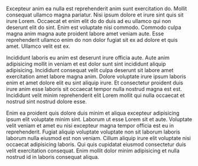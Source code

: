 Excepteur anim ea nulla est reprehenderit anim sunt exercitation do. Mollit consequat ullamco magna pariatur. Nisi ipsum dolore et irure sint quis sit irure Lorem. Occaecat et enim elit do do duis ad eu ullamco qui non deserunt elit do sint. Enim est voluptate nisi commodo. Commodo culpa magna anim magna aute proident labore amet veniam aute. Esse reprehenderit ullamco enim do non dolor fugiat sit ex ad dolore et quis amet. Ullamco velit est ex.

Incididunt laboris eu anim est deserunt irure officia aute. Aute anim adipisicing mollit in veniam et est dolor sunt sint incididunt aliquip adipisicing. Incididunt consequat velit culpa deserunt sit labore amet exercitation amet labore magna anim. Dolore voluptate irure ipsum laboris enim et amet dolore elit eu sint aliquip irure. Et consectetur proident duis irure anim esse laboris sit occaecat tempor nulla nostrud magna est est. Incididunt velit minim reprehenderit elit Lorem mollit qui nulla occaecat et nostrud sint nostrud dolore esse.

Enim ea proident quis dolore duis minim et aliqua excepteur adipisicing ipsum elit voluptate minim sint. Laborum ut esse Lorem sit et aute. Voluptate velit veniam et amet eu nisi excepteur magna tempor officia est eu in reprehenderit. Fugiat aliquip voluptate voluptate non sit laborum laboris laborum nulla eiusmod est non veniam. Cillum aliquip irure elit voluptate nisi occaecat adipisicing laboris. Qui quis cupidatat eiusmod consectetur duis velit exercitation consequat. Enim mollit dolor minim adipisicing et nulla nostrud id in laboris consequat aliqua.